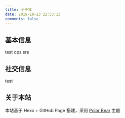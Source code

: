 ```yaml
---
title: 关于我
date: 2019-10-23 22:53:13
comments: false
---
```



## 基本信息
test
ops
sre


## 社交信息
test


## 关于本站

本站基于 Hexo + GitHub Page 搭建，采用 [Polar Bear](https://github.com/frostfan/hexo-theme-polarbear) 主题


